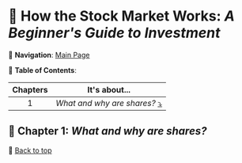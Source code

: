 <h1 id="top">🐢 How the Stock Market Works: <i>A Beginner's Guide to Investment</i></h1>

🧭 __Navigation__: [Main Page](../algo-trading.md)

🍍 __Table of Contents__:

| Chapters |              It's about...              |
| :------: | :-------------------------------------: |
|    1     | _What and why are shares?_ [⤵](#Chap-1) |

<!--Block: Chapter 1-->
<h2 id="Chap-1">🐣 Chapter 1: <i>What and why are shares?</i></h2>

🚀 [Back to top](#top)
<!--End-Block: Chapter 1-->